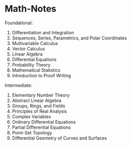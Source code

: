 # Math-Notes

Foundational:
1. Differentiation and Integration
2. Sequences, Series, Parametrics, and Polar Coordinates
3. Multivariable Calculus
4. Vector Calculus
5. Linear Algebra
6. Differential Equations
7. Probability Theory
8. Mathematical Statistics
9. Introduction to Proof Writing

Intermediate:
1. Elementary Number Theory
2. Abstract Linear Algebra
3. Groups, Rings, and Fields
5. Principles of Real Analysis
7. Complex Variables
8. Ordinary Differential Equations
9. Partial Differential Equations
10. Point-Set Topology
12. Differential Geometry of Curves and Surfaces




